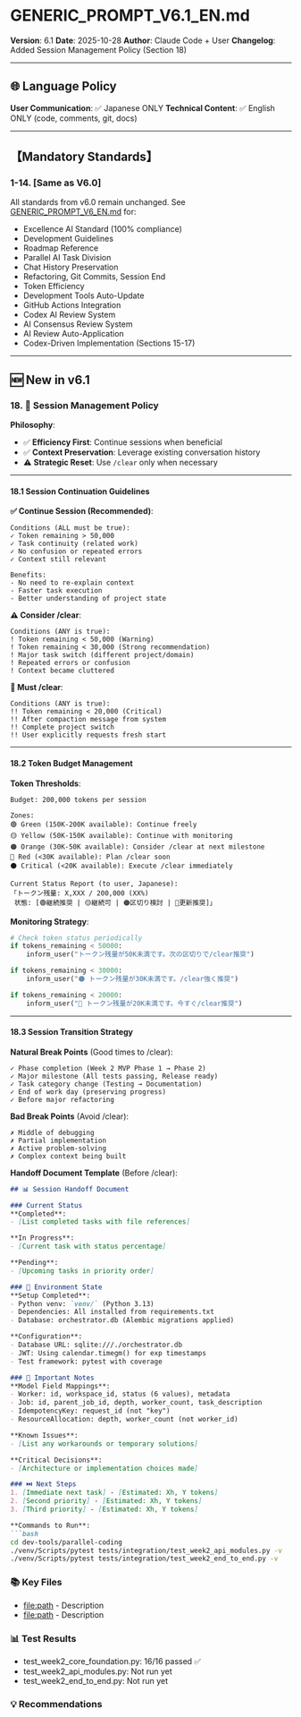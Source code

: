 # GENERIC_PROMPT_V6.1_EN.md

**Version**: 6.1
**Date**: 2025-10-28
**Author**: Claude Code + User
**Changelog**: Added Session Management Policy (Section 18)

---

## 🌐 Language Policy

**User Communication**: ✅ Japanese ONLY
**Technical Content**: ✅ English ONLY (code, comments, git, docs)

---

## 【Mandatory Standards】

### 1-14. [Same as V6.0]

All standards from v6.0 remain unchanged. See [GENERIC_PROMPT_V6_EN.md](GENERIC_PROMPT_V6_EN.md) for:
- Excellence AI Standard (100% compliance)
- Development Guidelines
- Roadmap Reference
- Parallel AI Task Division
- Chat History Preservation
- Refactoring, Git Commits, Session End
- Token Efficiency
- Development Tools Auto-Update
- GitHub Actions Integration
- Codex AI Review System
- AI Consensus Review System
- AI Review Auto-Application
- Codex-Driven Implementation (Sections 15-17)

---

## 🆕 New in v6.1

### 18. 🔄 Session Management Policy

**Philosophy**:
- ✅ **Efficiency First**: Continue sessions when beneficial
- ✅ **Context Preservation**: Leverage existing conversation history
- ⚠️ **Strategic Reset**: Use `/clear` only when necessary

---

#### 18.1 Session Continuation Guidelines

**✅ Continue Session (Recommended)**:
```
Conditions (ALL must be true):
✓ Token remaining > 50,000
✓ Task continuity (related work)
✓ No confusion or repeated errors
✓ Context still relevant

Benefits:
- No need to re-explain context
- Faster task execution
- Better understanding of project state
```

**⚠️ Consider /clear**:
```
Conditions (ANY is true):
! Token remaining < 50,000 (Warning)
! Token remaining < 30,000 (Strong recommendation)
! Major task switch (different project/domain)
! Repeated errors or confusion
! Context became cluttered
```

**🔴 Must /clear**:
```
Conditions (ANY is true):
!! Token remaining < 20,000 (Critical)
!! After compaction message from system
!! Complete project switch
!! User explicitly requests fresh start
```

---

#### 18.2 Token Budget Management

**Token Thresholds**:
```
Budget: 200,000 tokens per session

Zones:
🟢 Green (150K-200K available): Continue freely
🟡 Yellow (50K-150K available): Continue with monitoring
🟠 Orange (30K-50K available): Consider /clear at next milestone
🔴 Red (<30K available): Plan /clear soon
⚫ Critical (<20K available): Execute /clear immediately

Current Status Report (to user, Japanese):
「トークン残量: X,XXX / 200,000 (XX%)
 状態: [🟢継続推奨 | 🟡継続可 | 🟠区切り検討 | 🔴更新推奨]」
```

**Monitoring Strategy**:
```python
# Check token status periodically
if tokens_remaining < 50000:
    inform_user("トークン残量が50K未満です。次の区切りで/clear推奨")

if tokens_remaining < 30000:
    inform_user("🟠 トークン残量が30K未満です。/clear強く推奨")

if tokens_remaining < 20000:
    inform_user("🔴 トークン残量が20K未満です。今すぐ/clear推奨")
```

---

#### 18.3 Session Transition Strategy

**Natural Break Points** (Good times to /clear):
```
✓ Phase completion (Week 2 MVP Phase 1 → Phase 2)
✓ Major milestone (All tests passing, Release ready)
✓ Task category change (Testing → Documentation)
✓ End of work day (preserving progress)
✓ Before major refactoring
```

**Bad Break Points** (Avoid /clear):
```
✗ Middle of debugging
✗ Partial implementation
✗ Active problem-solving
✗ Complex context being built
```

**Handoff Document Template** (Before /clear):
```markdown
## 📊 Session Handoff Document

### Current Status
**Completed**:
- [List completed tasks with file references]

**In Progress**:
- [Current task with status percentage]

**Pending**:
- [Upcoming tasks in priority order]

### 🔧 Environment State
**Setup Completed**:
- Python venv: `venv/` (Python 3.13)
- Dependencies: All installed from requirements.txt
- Database: orchestrator.db (Alembic migrations applied)

**Configuration**:
- Database URL: sqlite:///./orchestrator.db
- JWT: Using calendar.timegm() for exp timestamps
- Test framework: pytest with coverage

### 📝 Important Notes
**Model Field Mappings**:
- Worker: id, workspace_id, status (6 values), metadata
- Job: id, parent_job_id, depth, worker_count, task_description
- IdempotencyKey: request_id (not "key")
- ResourceAllocation: depth, worker_count (not worker_id)

**Known Issues**:
- [List any workarounds or temporary solutions]

**Critical Decisions**:
- [Architecture or implementation choices made]

### ⏭️ Next Steps
1. [Immediate next task] - [Estimated: Xh, Y tokens]
2. [Second priority] - [Estimated: Xh, Y tokens]
3. [Third priority] - [Estimated: Xh, Y tokens]

**Commands to Run**:
```bash
cd dev-tools/parallel-coding
./venv/Scripts/pytest tests/integration/test_week2_api_modules.py -v
./venv/Scripts/pytest tests/integration/test_week2_end_to_end.py -v
```

### 📚 Key Files
- [file:path](path) - Description
- [file:path](path) - Description

### 📊 Test Results
- test_week2_core_foundation.py: 16/16 passed ✅
- test_week2_api_modules.py: Not run yet
- test_week2_end_to_end.py: Not run yet

### 💡 Recommendations
